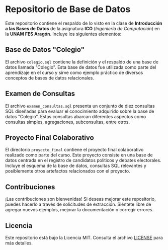 # Repositorio de Base de Datos

Este repositorio contiene el respaldo de lo visto en la clase de **Introducción a las Bases de Datos** de la asignatura **ICO** (*Ingeniería de Computación*) en la **UNAM FES Aragón**. Incluye los siguientes elementos:

## Base de Datos "Colegio"

El archivo `colegio.sql` contiene la definición y el respaldo de una base de datos llamada "Colegio". Esta base de datos fue utilizada como parte del aprendizaje en el curso y sirve como ejemplo práctico de diversos conceptos de bases de datos relacionales.

## Examen de Consultas

El archivo `examen_consultas.sql` presenta un conjunto de diez consultas SQL diseñadas para evaluar el conocimiento adquirido sobre la base de datos "Colegio". Estas consultas abarcan diferentes aspectos como consultas simples, agregaciones, subconsultas, entre otros.

## Proyecto Final Colaborativo

El directorio `proyecto_final` contiene el proyecto final colaborativo realizado como parte del curso. Este proyecto consiste en una base de datos centrada en el registro de candidatos políticos y debates electorales. Incluye el esquema de la base de datos, consultas SQL relevantes y posiblemente otros artefactos relacionados con el proyecto.

## Contribuciones

¡Las contribuciones son bienvenidas! Si deseas mejorar este repositorio, puedes hacerlo a través de solicitudes de extracción. Siéntete libre de agregar nuevos ejemplos, mejorar la documentación o corregir errores.

## Licencia

Este repositorio está bajo la Licencia MIT. Consulta el archivo [LICENSE](LICENSE) para más detalles.
